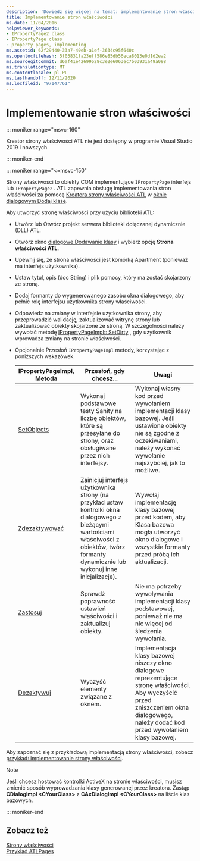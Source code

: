 ```yaml
---
description: 'Dowiedz się więcej na temat: implementowanie stron właściwości'
title: Implementowanie stron właściwości
ms.date: 11/04/2016
helpviewer_keywords:
- IPropertyPage2 class
- IPropertyPage class
- property pages, implementing
ms.assetid: 62f29440-33a7-40eb-a1ef-3634c95f640c
ms.openlocfilehash: 5f05831fa23eff586e85db56eca8013e0d1d2ea2
ms.sourcegitcommit: d6af41e42699628c3e2e6063ec7b03931a49a098
ms.translationtype: MT
ms.contentlocale: pl-PL
ms.lasthandoff: 12/11/2020
ms.locfileid: "97147761"
---
```

# <a name="implementing-property-pages"></a>Implementowanie stron właściwości

::: moniker range="msvc-160"

Kreator strony właściwości ATL nie jest dostępny w programie Visual Studio 2019 i nowszych.

::: moniker-end

::: moniker range="<=msvc-150"

Strony właściwości to obiekty COM implementujące `IPropertyPage` interfejs lub `IPropertyPage2` . ATL zapewnia obsługę implementowania stron właściwości za pomocą [Kreatora strony właściwości ATL](../atl/reference/atl-property-page-wizard.md) w [oknie dialogowym Dodaj klasę](../ide/adding-a-class-visual-cpp.md#add-class-dialog-box).

Aby utworzyć stronę właściwości przy użyciu biblioteki ATL:

- Utwórz lub Otwórz projekt serwera biblioteki dołączanej dynamicznie (DLL) ATL.

- Otwórz okno [dialogowe Dodawanie klasy](../ide/adding-a-class-visual-cpp.md#add-class-dialog-box) i wybierz opcję **Strona właściwości ATL**.

- Upewnij się, że strona właściwości jest komórką Apartment (ponieważ ma interfejs użytkownika).

- Ustaw tytuł, opis (doc String) i plik pomocy, który ma zostać skojarzony ze stroną.

- Dodaj formanty do wygenerowanego zasobu okna dialogowego, aby pełnić rolę interfejsu użytkownika strony właściwości.

- Odpowiedz na zmiany w interfejsie użytkownika strony, aby przeprowadzić walidację, zaktualizować witrynę strony lub zaktualizować obiekty skojarzone ze stroną. W szczególności należy wywołać metodę [IPropertyPageImpl:: SetDirty](../atl/reference/ipropertypageimpl-class.md#setdirty) , gdy użytkownik wprowadza zmiany na stronie właściwości.

- Opcjonalnie Przesłoń `IPropertyPageImpl` metody, korzystając z poniższych wskazówek.

   |IPropertyPageImpl, Metoda|Przesłoń, gdy chcesz...|Uwagi|
   |------------------------------|----------------------------------|-----------|
   |[SetObjects](../atl/reference/ipropertypageimpl-class.md#setobjects)|Wykonaj podstawowe testy Sanity na liczbę obiektów, które są przesyłane do strony, oraz obsługiwane przez nich interfejsy.|Wykonaj własny kod przed wywołaniem implementacji klasy bazowej. Jeśli ustawione obiekty nie są zgodne z oczekiwaniami, należy wykonać wywołanie najszybciej, jak to możliwe.|
   |[Zdezaktywować](../atl/reference/ipropertypageimpl-class.md#activate)|Zainicjuj interfejs użytkownika strony (na przykład ustaw kontrolki okna dialogowego z bieżącymi wartościami właściwości z obiektów, twórz formanty dynamicznie lub wykonuj inne inicjalizacje).|Wywołaj implementację klasy bazowej przed kodem, aby Klasa bazowa mogła utworzyć okno dialogowe i wszystkie formanty przed próbą ich aktualizacji.|
   |[Zastosuj](../atl/reference/ipropertypageimpl-class.md#apply)|Sprawdź poprawność ustawień właściwości i zaktualizuj obiekty.|Nie ma potrzeby wywoływania implementacji klasy podstawowej, ponieważ nie ma nic więcej od śledzenia wywołania.|
   |[Dezaktywuj](../atl/reference/ipropertypageimpl-class.md#deactivate)|Wyczyść elementy związane z oknem.|Implementacja klasy bazowej niszczy okno dialogowe reprezentujące stronę właściwości. Aby wyczyścić przed zniszczeniem okna dialogowego, należy dodać kod przed wywołaniem klasy bazowej.|

Aby zapoznać się z przykładową implementacją strony właściwości, zobacz [przykład: implementowanie strony właściwości](../atl/example-implementing-a-property-page.md).

> [!NOTE]
> Jeśli chcesz hostować kontrolki ActiveX na stronie właściwości, musisz zmienić sposób wyprowadzania klasy generowanej przez kreatora. Zastąp **CDialogImpl \<CYourClass>** z **CAxDialogImpl \<CYourClass>** na liście klas bazowych.

::: moniker-end

## <a name="see-also"></a>Zobacz też

[Strony właściwości](../atl/atl-com-property-pages.md)<br/>
[Przykład ATLPages](../overview/visual-cpp-samples.md)
